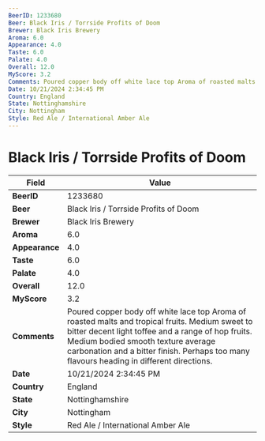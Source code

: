 ```yaml
---
BeerID: 1233680
Beer: Black Iris / Torrside Profits of Doom
Brewer: Black Iris Brewery
Aroma: 6.0
Appearance: 4.0
Taste: 6.0
Palate: 4.0
Overall: 12.0
MyScore: 3.2
Comments: Poured copper body off white lace top Aroma of roasted malts and tropical fruits.  Medium sweet to bitter decent light toffee and a range of hop fruits. Medium bodied smooth texture average carbonation and a bitter finish.  Perhaps too many flavours heading in different directions.
Date: 10/21/2024 2:34:45 PM
Country: England
State: Nottinghamshire
City: Nottingham
Style: Red Ale / International Amber Ale
---
```


# Black Iris / Torrside Profits of Doom

| Field         | Value |
|---------------|-------|
| **BeerID** | 1233680 |
| **Beer** | Black Iris / Torrside Profits of Doom |
| **Brewer** | Black Iris Brewery |
| **Aroma** | 6.0 |
| **Appearance** | 4.0 |
| **Taste** | 6.0 |
| **Palate** | 4.0 |
| **Overall** | 12.0 |
| **MyScore** | 3.2 |
| **Comments** | Poured copper body off white lace top Aroma of roasted malts and tropical fruits.  Medium sweet to bitter decent light toffee and a range of hop fruits. Medium bodied smooth texture average carbonation and a bitter finish.  Perhaps too many flavours heading in different directions.  |
| **Date** | 10/21/2024 2:34:45 PM |
| **Country** | England |
| **State** | Nottinghamshire |
| **City** | Nottingham |
| **Style** | Red Ale / International Amber Ale |
